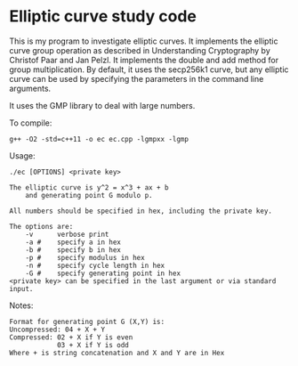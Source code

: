 # Elliptic curve study code 

This is my program to investigate elliptic curves.
It implements the elliptic curve group operation as described in
Understanding Cryptography by Christof Paar and Jan Pelzl.
It implements the double and add method for group multiplication.
By default, it uses the secp256k1 curve, but any elliptic curve can be
used by specifying the parameters in the command line arguments.

It uses the GMP library to deal with large numbers.

To compile: 

    g++ -O2 -std=c++11 -o ec ec.cpp -lgmpxx -lgmp

Usage: 

    ./ec [OPTIONS] <private key>
	    
    The elliptic curve is y^2 = x^3 + ax + b
        and generating point G modulo p.

    All numbers should be specified in hex, including the private key.

    The options are:
        -v      verbose print
        -a #    specify a in hex
        -b #    specify b in hex
        -p #    specify modulus in hex
        -n #    specify cycle length in hex
        -G #    specify generating point in hex
    <private key> can be specified in the last argument or via standard input.

Notes:

    Format for generating point G (X,Y) is:
    Uncompressed: 04 + X + Y
    Compressed: 02 + X if Y is even
                03 + X if Y is odd
    Where + is string concatenation and X and Y are in Hex


